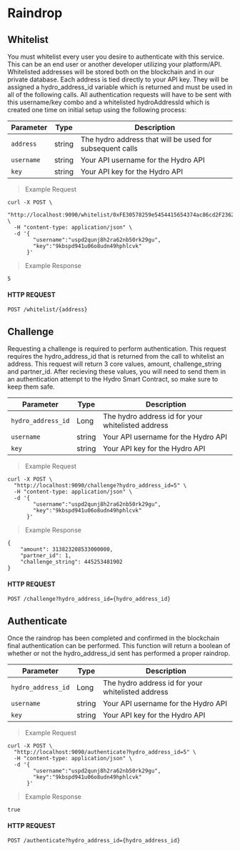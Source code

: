 # Raindrop

## Whitelist

You must whitelist every user you desire to authenticate with this service. This can be an end user or another developer utilizing your platform/API. Whitelisted addresses will be stored both on the blockchain and in our private database. Each address is tied directly to your API key. They will be assigned a hydro_address_id variable which is returned and must be used in all of the following calls. All authentication requests will have to be sent with this username/key combo and a whitelisted hydroAddressId which is created one time on initial setup using the following process:

Parameter | Type | Description
------------- | ------- | -----------------------------------------------
`address` | string | The hydro address that will be used for subsequent calls
`username` | string | Your API username for the Hydro API
`key` | string | Your API key for the Hydro API

> Example Request

```curl
curl -X POST \
  "http://localhost:9090/whitelist/0xFE30578259e5454415654374ac86cd2F236281D7" \
  -H "content-type: application/json" \
  -d '{
        "username":"uspd2qunj8h2ra62nb50rk29gu",
        "key":"9kbspd941u06o8udn49hphlcvk"
      }'
```

> Example Response

```
5
```


#### HTTP REQUEST

`POST /whitelist/{address}`

## Challenge

Requesting a challenge is required to perform authentication. This request requires the hydro_address_id that is returned from the call to whitelist an address. This request will return 3 core values, amount, challenge_string and partner_id. After recieving these values, you will need to send them in an authentication attempt to the Hydro Smart Contract, so make sure to keep them safe.

Parameter | Type | Description
------------- | ------- | -----------------------------------------------
`hydro_address_id` | Long | The hydro address id for your whitelisted address
`username` | string | Your API username for the Hydro API
`key` | string | Your API key for the Hydro API

> Example Request

```curl
curl -X POST \
  "http://localhost:9090/challenge?hydro_address_id=5" \
  -H "content-type: application/json" \
  -d '{
        "username":"uspd2qunj8h2ra62nb50rk29gu",
        "key":"9kbspd941u06o8udn49hphlcvk"
      }'
```

> Example Response

```
{
    "amount": 313823208533000000,
    "partner_id": 1,
    "challenge_string": 445253481902
}
```

#### HTTP REQUEST

`POST /challenge?hydro_address_id={hydro_address_id}`

## Authenticate

Once the raindrop has been completed and confirmed in the blockchain final authentication can be performed. This function will return a boolean of whether or not the hydro_address_id sent has performed a proper raindrop.

Parameter | Type | Description
------------- | ------- | -----------------------------------------------
`hydro_address_id` | Long | The hydro address id for your whitelisted address
`username` | string | Your API username for the Hydro API
`key` | string | Your API key for the Hydro API

> Example Request

```curl
curl -X POST \
  "http://localhost:9090/authenticate?hydro_address_id=5" \
  -H "content-type: application/json" \
  -d '{
        "username":"uspd2qunj8h2ra62nb50rk29gu",
        "key":"9kbspd941u06o8udn49hphlcvk"
      }'
```

> Example Response

```
true
```


#### HTTP REQUEST

`POST /authenticate?hydro_address_id={hydro_address_id}`